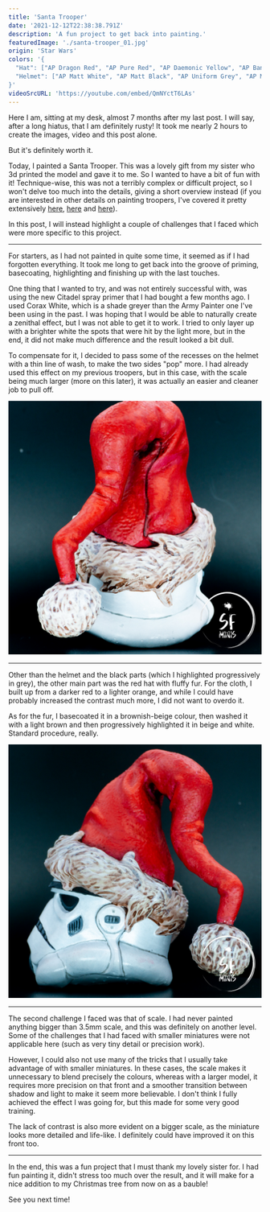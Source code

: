 ```yaml
---
title: 'Santa Trooper'
date: '2021-12-12T22:38:38.791Z'
description: 'A fun project to get back into painting.'
featuredImage: './santa-trooper_01.jpg'
origin: 'Star Wars'
colors: '{
  "Hat": ["AP Dragon Red", "AP Pure Red", "AP Daemonic Yellow", "AP Banshee Brown", "AP Matt White", "AP Mid Brown Quickshade", "AP Gloss Varnish"],
  "Helmet": ["AP Matt White", "AP Matt Black", "AP Uniform Grey", "AP Mid Brown Quickshade"]
}'
videoSrcURL: 'https://youtube.com/embed/QmNYctT6LAs'
---
```


Here I am, sitting at my desk, almost 7 months after my last post. I will say, after a long hiatus, that I am definitely rusty! It took me nearly 2 hours to create the images, video and this post alone.

But it's definitely worth it.

Today, I painted a Santa Trooper. This was a lovely gift from my sister who 3d printed the model and gave it to me. So I wanted to have a bit of fun with it! Technique-wise, this was not a terribly complex or difficult project, so I won't delve too much into the details, giving a short overview instead (if you are interested in other details on painting troopers, I've covered it pretty extensively [here](/stormtroopers), [here](/jet-troopers) and [here](/snowtroopers)).

In this post, I will instead highlight a couple of challenges that I faced which were more specific to this project.

---

For starters, as I had not painted in quite some time, it seemed as if I had forgotten everything. It took me long to get back into the groove of priming, basecoating, highlighting and finishing up with the last touches.

One thing that I wanted to try, and was not entirely successful with, was using the new Citadel spray primer that I had bought a few months ago. I used Corax White, which is a shade greyer than the Army Painter one I've been using in the past. I was hoping that I would be able to naturally create a zenithal effect, but I was not able to get it to work. I tried to only layer up with a brighter white the spots that were hit by the light more, but in the end, it did not make much difference and the result looked a bit dull.

To compensate for it, I decided to pass some of the recesses on the helmet with a thin line of wash, to make the two sides "pop" more. I had already used this effect on my previous troopers, but in this case, with the scale being much larger (more on this later), it was actually an easier and cleaner job to pull off.

![Back Side](./santa-trooper_03.jpg)

---

Other than the helmet and the black parts (which I highlighted progressively in grey), the other main part was the red hat with fluffy fur. For the cloth, I built up from a darker red to a lighter orange, and while I could have probably increased the contrast much more, I did not want to overdo it.

As for the fur, I basecoated it in a brownish-beige colour, then washed it with a light brown and then progressively highlighted it in beige and white. Standard procedure, really.

![Right Side](./santa-trooper_04.jpg)

---

The second challenge I faced was that of scale. I had never painted anything bigger than 3.5mm scale, and this was definitely on another level. Some of the challenges that I had faced with smaller miniatures were not applicable here (such as very tiny detail or precision work).

However, I could also not use many of the tricks that I usually take advantage of with smaller miniatures. In these cases, the scale makes it unnecessary to blend precisely the colours, whereas with a larger model, it requires more precision on that front and a smoother transition between shadow and light to make it seem more believable. I don't think I fully achieved the effect I was going for, but this made for some very good training.

The lack of contrast is also more evident on a bigger scale, as the miniature looks more detailed and life-like. I definitely could have improved it on this front too.

---

In the end, this was a fun project that I must thank my lovely sister for. I had fun painting it, didn't stress too much over the result, and it will make for a nice addition to my Christmas tree from now on as a bauble!

See you next time!
